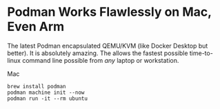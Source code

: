 # Podman Works Flawlessly on Mac, Even Arm

The latest Podman encapsulated QEMU/KVM (like Docker Desktop but
better). It is absolutely amazing. The allows the fastest possible
time-to-linux command line possible from *any* laptop or workstation.

Mac

```
brew install podman
podman machine init --now
podman run -it --rm ubuntu
```


